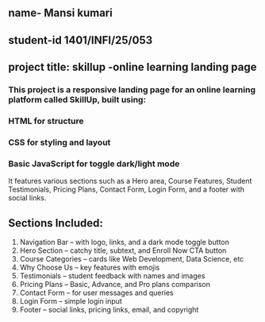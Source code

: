 ## name- Mansi kumari
## student-id 1401/INFI/25/053
## project title: skillup -online learning landing page
### This project is a responsive landing page for an online learning platform called SkillUp, built using:
### HTML for structure
### CSS for styling and layout
### Basic JavaScript for toggle dark/light mode
It features various sections such as a Hero area, Course Features, Student Testimonials, Pricing Plans, Contact Form, Login Form, and a footer with social links.
## Sections Included:
1. Navigation Bar – with logo, links, and a dark mode toggle button
2. Hero Section – catchy title, subtext, and Enroll Now CTA button
3. Course Categories – cards like Web Development, Data Science, etc
4. Why Choose Us – key features with emojis
5. Testimonials – student feedback with names and images
6. Pricing Plans – Basic, Advance, and Pro plans comparison
7. Contact Form – for user messages and queries
8. Login Form – simple login input
9. Footer – social links, pricing links, email, and copyright
